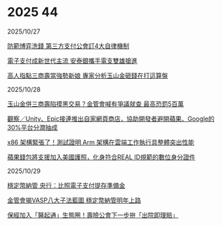# 2025 44

2025/10/27

[防範博弈洗錢 第三方支付公會訂4大自律機制](https://ec.ltn.com.tw/article/breakingnews/5225122)

[電子支付成新世代主流 安泰銀攜手電支雙雄搶進](https://ec.ltn.com.tw/article/breakingnews/5225357)

[高人指點三商壽當強勢新娘 專家分析玉山金砸錢在打這算盤](https://www.ctee.com.tw/news/20251027700085-439901)

2025/10/28

[玉山金併三商壽陷摸黑交易？金管會喊有爭議就查 最高恐罰5百萬](https://udn.com/news/story/7239/9102328)

[觀察／Unity、Epic接連推出自家網頁商店，協助開發者避開蘋果、Google的30%平台分潤抽成](https://mashdigi.com/observation-unity-and-epic-have-launched-their-own-online-stores-to-help-developers-avoid-apple-and-googles-30-platform-revenue-cut/)

[x86 架構緊張了！測試證明 Arm 架構在雲端工作執行具整體突出性能](https://finance.technews.tw/2025/10/28/arm-architecture-processors-have-outstanding-overall-performance-in-cloud-workloads/)

[蘋果錢包將支援加入美國護照，化身符合REAL ID規範的數位身分證件](https://mashdigi.com/apple-wallet-will-support-us-passports-becoming-a-digital-id-that-complies-with-real-id-standards/)

2025/10/29

[穩定幣納管 央行：比照電子支付提存準備金](https://ec.ltn.com.tw/article/breakingnews/5227738)

[金管會揭VASP八大子法藍圖 穩定幣納管明年上路](https://udn.com/news/story/7239/9105244)

[保經加入「醫起通」生態圈！壽險公會下一步拚「出院即理賠」](https://udn.com/news/story/7239/9105188)